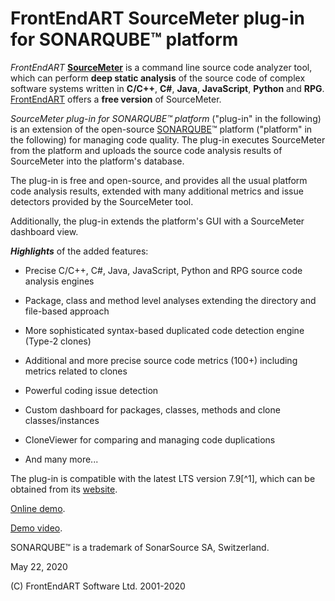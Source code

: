 # FrontEndART SourceMeter plug-in for SONARQUBE™ platform

*FrontEndART* **[SourceMeter]** is a command line source code analyzer tool, which can perform **deep static analysis** of the source code of complex software systems written in **C/C++**, **C#**, **Java**, **JavaScript**, **Python** and **RPG**. [FrontEndART] offers a **free version** of SourceMeter.

*SourceMeter plug-in for SONARQUBE™ platform* ("plug-in" in the following) is an extension of the open-source [SONARQUBE]™ platform ("platform" in the following) for managing code quality. The plug-in executes SourceMeter from the platform and uploads the source code analysis results of SourceMeter into the platform's database.

The plug-in is free and open-source, and provides all the usual platform code analysis results, extended with many additional metrics and issue detectors provided by the SourceMeter tool.

Additionally, the plug-in extends the platform's GUI with a SourceMeter dashboard view.

***Highlights*** of the added features:

- Precise C/C++, C#, Java, JavaScript, Python and RPG source code analysis engines

- Package, class and method level analyses extending the directory and file-based approach

- More sophisticated syntax-based duplicated code detection engine (Type-2 clones)

- Additional and more precise source code metrics (100+) including metrics related to clones

- Powerful coding issue detection

- Custom dashboard for packages, classes, methods and clone classes/instances

- CloneViewer for comparing and managing code duplications

- And many more...

The plug-in is compatible with the latest LTS version 7.9[^1], which can be obtained from its [website].

[Online demo].

[Demo video].

SONARQUBE™ is a trademark of SonarSource SA, Switzerland.

May 22, 2020

(C) FrontEndART Software Ltd. 2001-2020


[FrontEndART]:https://www.frontendart.com/
[SourceMeter]:https://www.sourcemeter.com/
[SonarQube]:http://www.sonarqube.org/
[website]:http://www.sonarqube.org/downloads
[Demo video]:https://youtu.be/Gme_-x__ebY
[Online demo]:https://demo.sourcemeter.com/
